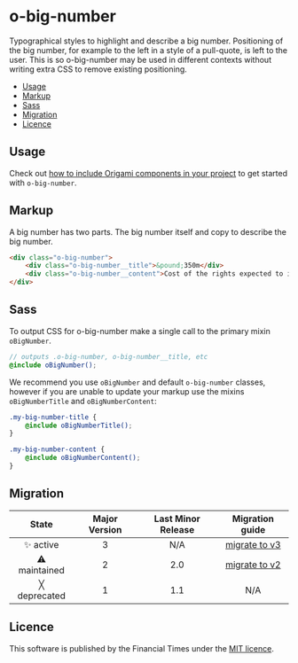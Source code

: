 # o-big-number

Typographical styles to highlight and describe a big number. Positioning of the big number, for example to the left in a style of a pull-quote, is left to the user. This is so o-big-number may be used in different contexts without writing extra CSS to remove existing positioning.

- [Usage](#usage)
- [Markup](#markup)
- [Sass](#sass)
- [Migration](#migration)
- [Licence](#licence)

## Usage

Check out [how to include Origami components in your project](https://origami.ft.com/docs/components/#including-origami-components-in-your-project) to get started with `o-big-number`.

## Markup

A big number has two parts. The big number itself and copy to describe the big number.

```html
<div class="o-big-number">
	<div class="o-big-number__title">&pound;350m</div>
	<div class="o-big-number__content">Cost of the rights expected to increase by one-third — or about £350m a year — although some anticipate inflation of up to 70%</div>
</div>
```

## Sass

To output CSS for o-big-number make a single call to the primary mixin `oBigNumber`.

```scss
// outputs .o-big-number, o-big-number__title, etc
@include oBigNumber();
```

We recommend you use `oBigNumber` and default `o-big-number` classes, however if you are unable to update your markup use the mixins `oBigNumberTitle` and `oBigNumberContent`:

```scss
.my-big-number-title {
    @include oBigNumberTitle();
}

.my-big-number-content {
    @include oBigNumberContent();
}
```

## Migration

State | Major Version | Last Minor Release | Migration guide |
:---: | :---: | :---: | :---:
✨ active | 3 | N/A | [migrate to v3](MIGRATION.md#migrating-from-v2-to-v3) |
⚠ maintained | 2 | 2.0 | [migrate to v2](MIGRATION.md#migrating-from-v1-to-v2) |
╳ deprecated | 1 | 1.1 | N/A |

## Licence

This software is published by the Financial Times under the [MIT licence](http://opensource.org/licenses/MIT).
